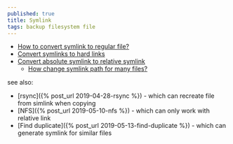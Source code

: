 ```yaml
---
published: true
title: Symlink
tags: backup filesystem file
---
```

- [How to convert symlink to regular file?](https://stackoverflow.com/questions/8377312/how-to-convert-symlink-to-regular-file)
- [Convert symlinks to hard links](https://superuser.com/questions/560597/convert-symlinks-to-hard-links)
- [Convert absolute symlink to relative symlink](https://unix.stackexchange.com/questions/100918/convert-absolute-symlink-to-relative-symlink-with-simple-linux-command)
	- [How change symlink path for many files?](https://stackoverflow.com/questions/31020219/how-change-symlink-path-for-many-files)

see also:
- [rsync]({% post_url 2019-04-28-rsync %}) - which can recreate file from simlink when copying
- [NFS]({% post_url 2019-05-10-nfs %}) - which can only work with relative link
- [Find duplicate]({% post_url 2019-05-13-find-duplicate %}) - which can generate symlink for similar files